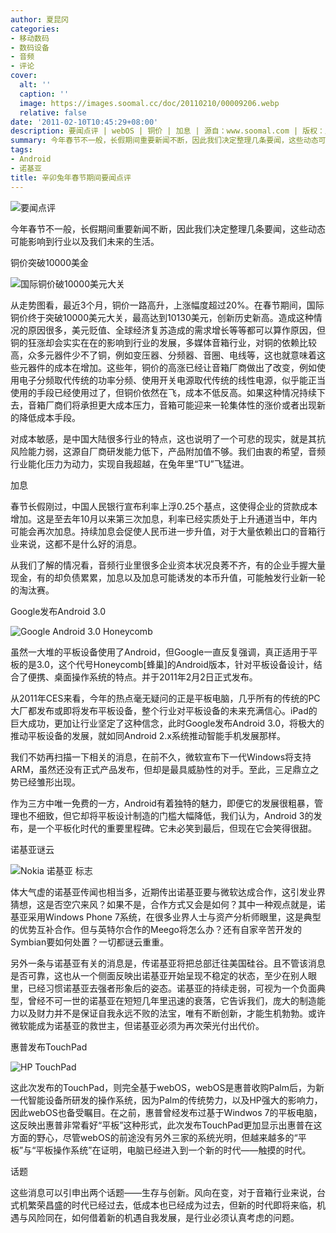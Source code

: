 ```yaml
---
author: 夏昆冈
categories:
- 移动数码
- 数码设备
- 音频
- 评论
cover:
  alt: ''
  caption: ''
  image: https://images.soomal.cc/doc/20110210/00009206.webp
  relative: false
date: '2011-02-10T10:45:29+08:00'
description: 要闻点评 | webOS | 铜价 | 加息 | 源自：www.soomal.com | 版权：原创 |  平均/总评分：09.44/170
summary: 今年春节不一般，长假期间重要新闻不断，因此我们决定整理几条要闻，这些动态可能影响到行业以及我们未来的生活。这些消息可以引申出两个话题――生存与创新。风向在变，对于音箱行业来说，台式机繁荣昌盛的时代已经过去，低成本也已经成为过去，但新的时代即将来临，机遇与风险同在，如何借着新的机遇自我发展，是行业必须认真考虑的问题
tags:
- Android
- 诺基亚
title: 辛卯兔年春节期间要闻点评
---
```


![要闻点评](https://images.soomal.cc/doc/20110210/00009206.webp)



今年春节不一般，长假期间重要新闻不断，因此我们决定整理几条要闻，这些动态可能影响到行业以及我们未来的生活。



铜价突破10000美金



![国际铜价破10000美元大关](https://images.soomal.cc/doc/20110209/00009203.webp)



从走势图看，最近3个月，铜价一路高升，上涨幅度超过20%。在春节期间，国际铜价终于突破10000美元大关，最高达到10130美元，创新历史新高。造成这种情况的原因很多，美元贬值、全球经济复苏造成的需求增长等等都可以算作原因，但铜的狂涨却会实实在在的影响到行业的发展，多媒体音箱行业，对铜的依赖比较高，众多元器件少不了铜，例如变压器、分频器、音圈、电线等，这也就意味着这些元器件的成本在增加。这些年，铜价的高涨已经让音箱厂商做出了改变，例如使用电子分频取代传统的功率分频、使用开关电源取代传统的线性电源，似乎能正当使用的手段已经使用过了，但铜价依然在飞，成本不低反高。如果这种情况持续下去，音箱厂商们将承担更大成本压力，音箱可能迎来一轮集体性的涨价或者出现新的降低成本手段。



对成本敏感，是中国大陆很多行业的特点，这也说明了一个可悲的现实，就是其抗风险能力弱，这源自厂商研发能力低下，产品附加值不够。我们由衷的希望，音频行业能化压力为动力，实现自我超越，在兔年里“TU”飞猛进。



加息



春节长假刚过，中国人民银行宣布利率上浮0.25个基点，这使得企业的贷款成本增加。这是至去年10月以来第三次加息，利率已经实质处于上升通道当中，年内可能会再次加息。持续加息会促使人民币进一步升值，对于大量依赖出口的音箱行业来说，这都不是什么好的消息。



从我们了解的情况看，音频行业里很多企业资本状况良莠不齐，有的企业手握大量现金，有的却负债累累，加息以及加息可能诱发的本币升值，可能触发行业新一轮的淘汰赛。



Google发布Android 3.0



![Google Android 3.0 Honeycomb](https://images.soomal.cc/doc/20110209/00009204.webp)



虽然一大堆的平板设备使用了Android，但Google一直反复强调，真正适用于平板的是3.0，这个代号Honeycomb[蜂巢]的Android版本，针对平板设备设计，结合了便携、桌面操作系统的特点。并于2011年2月2日正式发布。



从2011年CES来看，今年的热点毫无疑问的正是平板电脑，几乎所有的传统的PC大厂都发布或即将发布平板设备，整个行业对平板设备的未来充满信心。iPad的巨大成功，更加让行业坚定了这种信念，此时Google发布Android 3.0，将极大的推动平板设备的发展，就如同Android 2.x系统推动智能手机发展那样。



我们不妨再扫描一下相关的消息，在前不久，微软宣布下一代Windows将支持ARM，虽然还没有正式产品发布，但却是最具威胁性的对手。至此，三足鼎立之势已经雏形出现。



作为三方中唯一免费的一方，Android有着独特的魅力，即便它的发展很粗暴，管理也不细致，但它却将平板设计制造的门槛大幅降低，我们认为，Android 3的发布，是一个平板化时代的重要里程碑。它未必笑到最后，但现在它会笑得很甜。



诺基亚谜云



![Nokia 诺基亚 标志](https://images.soomal.cc/doc/20091107/00003043.webp)



体大气虚的诺基亚传闻也相当多，近期传出诺基亚要与微软达成合作，这引发业界猜想，这是否空穴来风？如果不是，合作方式又会是如何？其中一种观点就是，诺基亚采用Windows Phone 7系统，在很多业界人士与资产分析师眼里，这是典型的优势互补合作。但与英特尔合作的Meego将怎么办？还有自家辛苦开发的Symbian要如何处置？一切都谜云重重。



另外一条与诺基亚有关的消息是，传诺基亚将把总部迁往美国硅谷。且不管该消息是否可靠，这也从一个侧面反映出诺基亚开始呈现不稳定的状态，至少在别人眼里，已经习惯诺基亚去强者形象后的姿态。诺基亚的持续走弱，可视为一个负面典型，曾经不可一世的诺基亚在短短几年里迅速的衰落，它告诉我们，庞大的制造能力以及财力并不是保证自我永远不败的法宝，唯有不断创新，才能生机勃勃。或许微软能成为诺基亚的救世主，但诺基亚必须为再次荣光付出代价。



惠普发布TouchPad



![HP TouchPad](https://images.soomal.cc/doc/20110210/00009205.webp)



这此次发布的TouchPad，则完全基于webOS，webOS是惠普收购Palm后，为新一代智能设备所研发的操作系统，因为Palm的传统势力，以及HP强大的影响力，因此webOS也备受瞩目。在之前，惠普曾经发布过基于Windwos 7的平板电脑，这反映出惠普非常看好“平板”这种形式，此次发布TouchPad更加显示出惠普在这方面的野心，尽管webOS的前途没有另外三家的系统光明，但越来越多的“平板”与“平板操作系统”在证明，电脑已经进入到一个新的时代――触摸的时代。



话题



这些消息可以引申出两个话题――生存与创新。风向在变，对于音箱行业来说，台式机繁荣昌盛的时代已经过去，低成本也已经成为过去，但新的时代即将来临，机遇与风险同在，如何借着新的机遇自我发展，是行业必须认真考虑的问题。